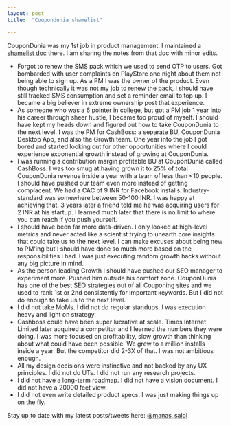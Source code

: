 ```yaml
---
layout: post
title:  "Coupondunia shamelist"

---
```

CouponDunia was my 1st job in product management. I maintained a [shamelist doc](https://manassaloi.com/2019/11/24/build-measure-learn.html) there. I am sharing the notes from that doc with minor edits.

- Forgot to renew the SMS pack which we used to send OTP to users. Got bombarded with user complaints on PlayStore one night about them not being able to sign up. As a PM I was the owner of the product. Even though technically it was not my job to renew the pack, I should have still tracked SMS consumption and set a reminder email to top up. I became a big believer in extreme ownership post that experience.
- As someone who was a 6 pointer in college, but got a PM job 1 year into his career through sheer hustle, I became too proud of myself. I should have kept my heads down and figured out how to take CouponDunia to the next level. I was the PM for CashBoss: a separate BU, CouponDunia Desktop App, and also the Growth team. One year into the job I got bored and started looking out for other opportunities where I could experience exponential growth instead of growing at CouponDunia.
- I was running a contribution margin profitable BU at CouponDunia called CashBoss. I was too smug at having grown it to 25% of total CouponDunia revenue inside a year with a team of less than <10 people. I should have pushed our team even more instead of getting complacent. We had a CAC of 9 INR for Facebook installs. Industry-standard was somewhere between 50-100 INR. I was happy at achieving that. 3 years later a friend told me he was acquiring users for 2 INR at his startup. I learned much later that there is no limit to where you can reach if you push yourself.
- I should have been far more data-driven. I only looked at high-level metrics and never acted like a scientist trying to unearth core insights that could take us to the next level. I can make excuses about being new to PM'ing but I should have done so much more based on the responsibilities I had. I was just executing random growth hacks without any big picture in mind.
- As the person leading Growth I should have pushed our SEO manager to experiment more. Pushed him outside his comfort zone. CouponDunia has one of the best SEO strategies out of all Couponing sites and we used to rank 1st or 2nd consistently for important keywords. But I did not do enough to take us to the next level.
- I did not take MoMs. I did not do regular standups. I was execution heavy and light on strategy.
- Cashboss could have been super lucrative at scale. Times Internet Limited later acquired a competitor and I learned the numbers they were doing. I was more focused on profitability, slow growth than thinking about what could have been possible. We grew to a million installs inside a year. But the competitor did 2-3X of that. I was not ambitious enough.
- All my design decisions were instinctive and not backed by any UX principles. I did not do UTs. I did not run any research projects.
- I did not have a long-term roadmap. I did not have a vision document. I did not have a 20000 feet view.
- I did not even write detailed product specs. I was just making things up on the fly.

Stay up to date with my latest posts/tweets here: [@manas_saloi](http://twitter.com/manas_saloi)
